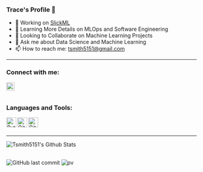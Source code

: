### Trace's Profile 👋

- 🔭 Working on [SlickML](https://github.com/slickml/slick-ml)
- 🌱 Learning More Details on MLOps and Software Engineering 
- 👯 Looking to Collaborate on Machine Learning Projects
- 💬 Ask me about Data Science and Machine Learning
- 📫 How to reach me: tsmith5151@gmail.com

---

### Connect with me:
[<img align="left" alt="LinkedIn" width="22px" src="https://cdn.jsdelivr.net/npm/simple-icons@v3/icons/linkedin.svg" />][linkedin]

<br />
<br />

### Languages and Tools:

<img align="left" alt="Python" width="26px" src="https://cdn.jsdelivr.net/npm/simple-icons@v3/icons/python.svg" />
<img align="left" alt="Git" width="26px" src="https://cdn.jsdelivr.net/npm/simple-icons@v3/icons/git.svg" />
<img align="left" alt="GitHub" width="26px" src="https://cdn.jsdelivr.net/npm/simple-icons@v3/icons/github.svg" />

<br />
<br />

---

<img align="left" alt="Tsmith5151's Github Stats" src="https://github-readme-stats.vercel.app/api?username=Tsmith5151&show_icons=true&hide_border=true" />

[linkedin]: https://www.linkedin.com/in/tracesmith1/
<br />
<br />

![GitHub last commit](https://img.shields.io/github/last-commit/Tsmith5151/Tsmith5151)
![pv](https://pageview.vercel.app/?github_user=Tsmith5151)




